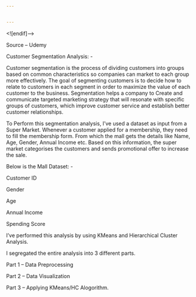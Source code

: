 ```yaml
---


---
```


<p>&lt;![endif]–&gt;</p>
<p>Source – Udemy</p>
<p>Customer Segmentation Analysis: -</p>
<p>Customer segmentation is the process of dividing customers into groups based on common characteristics so companies can market to each group more effectively. The goal of segmenting customers is to decide how to relate to customers in each segment in order to maximize the value of each customer to the business. Segmentation helps a company to Create and communicate targeted marketing strategy that will resonate with specific groups of customers, which improve customer service and establish better customer relationships.</p>
<p>To Perform this segmentation analysis, I’ve used a dataset as input from a Super Market. Whenever a customer applied for a membership, they need to fill the membership form. From which the mall gets the details like Name, Age, Gender, Annual Income etc. Based on this information, the super market categorises the customers and sends promotional offer to increase the sale.</p>
<p>Below is the Mall Dataset: -</p>
<p>Customer ID</p>
<p>Gender</p>
<p>Age</p>
<p>Annual Income</p>
<p>Spending Score</p>
<p>I’ve performed this analysis by using KMeans and Hierarchical Cluster Analysis.</p>
<p>I segregated the entire analysis into 3 different parts.</p>
<p>Part 1 – Data Preprocessing</p>
<p>Part 2 – Data Visualization</p>
<p>Part 3 – Applying KMeans/HC Alogorithm.</p>

